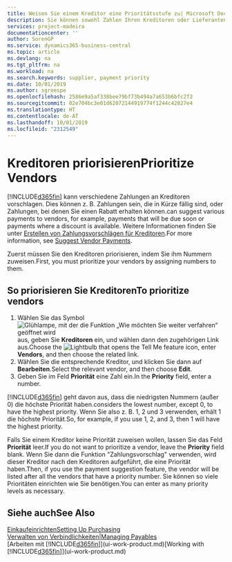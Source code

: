 ```yaml
---
title: Weisen Sie einem Kreditor eine Prioritätsstufe zu| Microsoft Docs
description: Sie können sowohl Zahlen Ihren Kreditoren oder Lieferanten zuweisen, um sie zu priorisieren und Zahlungsvorschläge in  Business Central zu erleichtern.
services: project-madeira
documentationcenter: ''
author: SorenGP
ms.service: dynamics365-business-central
ms.topic: article
ms.devlang: na
ms.tgt_pltfrm: na
ms.workload: na
ms.search.keywords: supplier, payment priority
ms.date: 10/01/2019
ms.author: sgroespe
ms.openlocfilehash: 2586e9a5af338bee79bf73b494a7a653b6bfc2f2
ms.sourcegitcommit: 02e704bc3e01d62072144919774f1244c42827e4
ms.translationtype: HT
ms.contentlocale: de-AT
ms.lasthandoff: 10/01/2019
ms.locfileid: "2312549"
---
```

# <a name="prioritize-vendors"></a><span data-ttu-id="290e9-103">Kreditoren priorisieren</span><span class="sxs-lookup"><span data-stu-id="290e9-103">Prioritize Vendors</span></span>
[!INCLUDE[d365fin](includes/d365fin_md.md)] <span data-ttu-id="290e9-104">kann verschiedene Zahlungen an Kreditoren vorschlagen. Dies können z. B. Zahlungen sein, die in Kürze fällig sind, oder Zahlungen, bei denen Sie einen Rabatt erhalten können.</span><span class="sxs-lookup"><span data-stu-id="290e9-104">can suggest various payments to vendors, for example, payments that will be due soon or payments where a discount is available.</span></span> <span data-ttu-id="290e9-105">Weitere Informationen finden Sie unter [Erstellen von Zahlungsvorschlägen für Kreditoren](payables-how-suggest-vendor-payments.md).</span><span class="sxs-lookup"><span data-stu-id="290e9-105">For more information, see [Suggest Vendor Payments](payables-how-suggest-vendor-payments.md).</span></span>

<span data-ttu-id="290e9-106">Zuerst müssen Sie den Kreditoren priorisieren, indem Sie ihm Nummern zuweisen.</span><span class="sxs-lookup"><span data-stu-id="290e9-106">First, you must prioritize your vendors by assigning numbers to them.</span></span>

## <a name="to-prioritize-vendors"></a><span data-ttu-id="290e9-107">So priorisieren Sie Kreditoren</span><span class="sxs-lookup"><span data-stu-id="290e9-107">To prioritize vendors</span></span>
1. <span data-ttu-id="290e9-108">Wählen Sie das Symbol ![Glühlampe, mit der die Funktion „Wie möchten Sie weiter verfahren“ geöffnet wird](media/ui-search/search_small.png "Wie möchten Sie weiter verfahren?") aus, geben Sie **Kreditoren** ein, und wählen dann den zugehörigen Link aus.</span><span class="sxs-lookup"><span data-stu-id="290e9-108">Choose the ![Lightbulb that opens the Tell Me feature](media/ui-search/search_small.png "Tell me what you want to do") icon, enter **Vendors**, and then choose the related link.</span></span>
2. <span data-ttu-id="290e9-109">Wählen Sie die entsprechende Kreditor, und klicken Sie dann auf **Bearbeiten**.</span><span class="sxs-lookup"><span data-stu-id="290e9-109">Select the relevant vendor, and then choose **Edit**.</span></span>
3. <span data-ttu-id="290e9-110">Geben Sie im Feld **Priorität** eine Zahl ein.</span><span class="sxs-lookup"><span data-stu-id="290e9-110">In the **Priority** field, enter a number.</span></span>

[!INCLUDE[d365fin](includes/d365fin_md.md)] <span data-ttu-id="290e9-111">geht davon aus, dass die niedrigsten Nummern (außer 0) die höchste Priorität haben.</span><span class="sxs-lookup"><span data-stu-id="290e9-111">considers the lowest number, except 0, to have the highest priority.</span></span> <span data-ttu-id="290e9-112">Wenn Sie also z. B. 1, 2 und 3 verwenden, erhält 1 die höchste Priorität.</span><span class="sxs-lookup"><span data-stu-id="290e9-112">So, for example, if you use 1, 2, and 3, then 1 will have the highest priority.</span></span>

<span data-ttu-id="290e9-113">Falls Sie einem Kreditor keine Priorität zuweisen wollen, lassen Sie das Feld **Priorität** leer.</span><span class="sxs-lookup"><span data-stu-id="290e9-113">If you do not want to prioritize a vendor, leave the **Priority** field blank.</span></span> <span data-ttu-id="290e9-114">Wenn Sie dann die Funktion "Zahlungsvorschlag" verwenden, wird dieser Kreditor nach den Kreditoren aufgeführt, die eine Priorität haben.</span><span class="sxs-lookup"><span data-stu-id="290e9-114">Then, if you use the payment suggestion feature, the vendor will be listed after all the vendors that have a priority number.</span></span> <span data-ttu-id="290e9-115">Sie können so viele Prioritäten einrichten wie Sie benötigen.</span><span class="sxs-lookup"><span data-stu-id="290e9-115">You can enter as many priority levels as necessary.</span></span>

## <a name="see-also"></a><span data-ttu-id="290e9-116">Siehe auch</span><span class="sxs-lookup"><span data-stu-id="290e9-116">See Also</span></span>
[<span data-ttu-id="290e9-117">Einkaufeinrichten</span><span class="sxs-lookup"><span data-stu-id="290e9-117">Setting Up Purchasing</span></span>](purchasing-setup-purchasing.md)  
[<span data-ttu-id="290e9-118">Verwalten von Verbindlichkeiten|</span><span class="sxs-lookup"><span data-stu-id="290e9-118">Managing Payables</span></span>](payables-manage-payables.md)  
<span data-ttu-id="290e9-119">[Arbeiten mit [!INCLUDE[d365fin](includes/d365fin_md.md)]](ui-work-product.md)</span><span class="sxs-lookup"><span data-stu-id="290e9-119">[Working with [!INCLUDE[d365fin](includes/d365fin_md.md)]](ui-work-product.md)</span></span>
